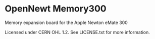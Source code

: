 OpenNewt Memory300
==================
Memory expansion board for the Apple Newton eMate 300

Licensed under CERN OHL 1.2. See LICENSE.txt for more information.